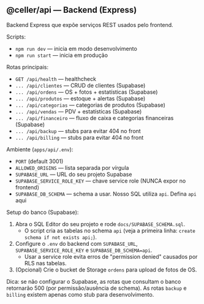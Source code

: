 ## @celler/api — Backend (Express)

Backend Express que expõe serviços REST usados pelo frontend.

Scripts:
- `npm run dev` — inicia em modo desenvolvimento
- `npm run start` — inicia em produção

Rotas principais:
- `GET /api/health` — healthcheck
- `... /api/clientes` — CRUD de clientes (Supabase)
- `... /api/ordens` — OS + fotos + estatísticas (Supabase)
- `... /api/produtos` — estoque + alertas (Supabase)
- `... /api/categorias` — categorias de produtos (Supabase)
- `... /api/vendas` — PDV + estatísticas (Supabase)
- `... /api/financeiro` — fluxo de caixa e categorias financeiras (Supabase)
- `... /api/backup` — stubs para evitar 404 no front
- `... /api/billing` — stubs para evitar 404 no front

Ambiente (`apps/api/.env`):
- `PORT` (default 3001)
- `ALLOWED_ORIGINS` — lista separada por vírgula
- `SUPABASE_URL` — URL do seu projeto Supabase
- `SUPABASE_SERVICE_ROLE_KEY` — chave service role (NUNCA expor no frontend)
- `SUPABASE_DB_SCHEMA` — schema a usar. Nosso SQL utiliza `api`. Defina `api` aqui

Setup do banco (Supabase):
1. Abra o SQL Editor do seu projeto e rode `docs/SUPABASE_SCHEMA.sql`.
   - O script cria as tabelas no schema `api` (veja a primeira linha: `create schema if not exists api;`).
2. Configure o `.env` do backend com `SUPABASE_URL`, `SUPABASE_SERVICE_ROLE_KEY` e `SUPABASE_DB_SCHEMA=api`.
   - Usar a service role evita erros de "permission denied" causados por RLS nas tabelas.
3. (Opcional) Crie o bucket de Storage `ordens` para upload de fotos de OS.

Dica: se não configurar o Supabase, as rotas que consultam o banco retornarão 500 (por permissão/ausência de schema). As rotas `backup` e `billing` existem apenas como stub para desenvolvimento.
